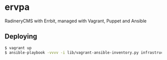 # ervpa
RadineryCMS with Errbit, managed with Vagrant, Puppet and Ansible

## Deploying

```bash
$ vagrant up
$ ansible-playbook -vvvv -i lib/vagrant-ansible-inventory.py infrastructure.yml
```
